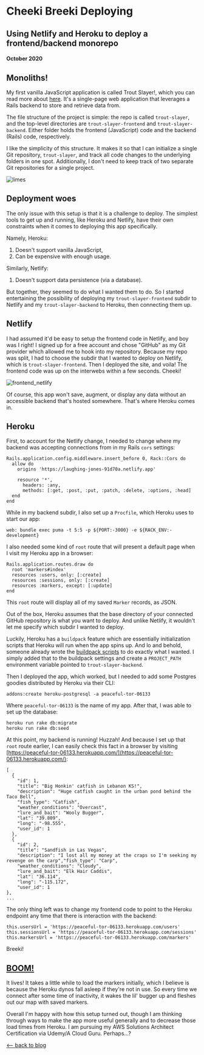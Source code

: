 # Cheeki Breeki Deploying
## Using Netlify and Heroku to deploy a frontend/backend monorepo
#### October 2020

## Monoliths!

My first vanilla JavaScript application is called Trout Slayer!, which you can read more about [here](./flatiron/slaying-trout-with-json.html). It's a single-page web application that leverages a Rails backend to store and retrieve data from.

The file structure of the project is simple: the repo is called `trout-slayer`, and the top-level directories are `trout-slayer-frontend` and `trout-slayer-backend`. Either folder holds the frontend (JavaScript) code and the backend (Rails) code, respectively.

I like the simplicity of this structure. It makes it so that I can initialize a single Git repository, `trout-slayer`, and track all code changes to the underlying folders in one spot. Additionally, I don't need to keep track of two separate Git repositories for a single project.

![limes](../images/cheeki_breeki_deploying/limes.jpg)

## Deployment woes

The only issue with this setup is that it is a challenge to deploy. The simplest tools to get up and running, like Heroku and Netlify, have their own constraints when it comes to deploying this app specifically.

Namely, Heroku:
1. Doesn't support vanilla JavaScript,
2. Can be expensive with enough usage.

Similarly, Netlify:
1. Doesn't support data persistence (via a database).

But together, they seemed to do what I wanted them to do. So I started entertaining the possibility of deploying my `trout-slayer-frontend` subdir to Netlify and my `trout-slayer-backend` to Heroku, then connecting them up.

## Netlify
I had assumed it'd be easy to setup the frontend code in Netlify, and boy was I right! I signed up for a free account and chose "GitHub" as my Git provider which allowed me to hook into my repository. Because my repo was split, I had to choose the subdir that I wanted to deploy on Netlify, which is `trout-slayer-frontend`. Then I deployed the site, and voila! The frontend code was up on the interwebs within a few seconds. Cheeki!

![frontend_netlify](../images/cheeki_breeki_deploying/frontend_netlify.png)

Of course, this app won't save, augment, or display any data without an accessible backend that's hosted somewhere. That's where Heroku comes in.

## Heroku
First, to account for the Netlify change, I needed to change where my backend was accepting connections from in my Rails `cors` settings:
```
Rails.application.config.middleware.insert_before 0, Rack::Cors do
  allow do
    origins 'https://laughing-jones-91d70a.netlify.app'

    resource '*',
      headers: :any,
      methods: [:get, :post, :put, :patch, :delete, :options, :head]
  end
end
```

While in my backend subdir, I also set up a `Procfile`, which Heroku uses to start our app:
```
web: bundle exec puma -t 5:5 -p ${PORT:-3000} -e ${RACK_ENV:-development}
```

I also needed some kind of `root` route that will present a default page when I visit my Heroku app in a browser:
```
Rails.application.routes.draw do
  root 'markers#index'
  resources :users, only: [:create]
  resources :sessions, only: [:create]
  resources :markers, except: [:update]
end
```

This `root` route will display all of my saved `Marker` records, as JSON.

Out of the box, Heroku assumes that the base directory of your connected GitHub repository is what you want to deploy. And unlike Netlify, it wouldn't let me specify which subdir I wanted to deploy.

Luckily, Heroku has a `buildpack` feature which are essentially initialization scripts that Heroku will run when the app spins up. And lo and behold, someone already wrote the [buildpack scripts](https://github.com/timanovsky/subdir-heroku-buildpack) to do exactly what I wanted. I simply added that to the buildpack settings and create a `PROJECT_PATH` environment variable pointed to `trout-slayer-backend`.

Then I deployed the app, which worked, but I needed to add some Postgres goodies distributed by Heroku via their CLI:
```
addons:create heroku-postgresql -a peaceful-tor-06133
```

Where `peaceful-tor-06133` is the name of my app. After that, I was able to set up the database:
```
heroku run rake db:migrate
heroku run rake db:seed
```

At this point, my backend is running! Huzzah! And because I set up that `root` route earlier, I can easily check this fact in a browser by visiting [https://peaceful-tor-06133.herokuapp.com/](https://peaceful-tor-06133.herokuapp.com/):
```
[
  {
    "id": 1,
    "title": "Big Honkin' catfish in Lebanon KS!",
    "description": "Huge catfish caught in the urban pond behind the Taco Bell",
    "fish_type": "Catfish",
    "weather_conditions": "Overcast",
    "lure_and_bait": "Wooly Bugger",
    "lat": "39.809",
    "long": "-98.555",
    "user_id": 1
  },
  {
    "id": 2,
    "title": "Sandfish in Las Vegas",
    "description": "I lost all my money at the craps so I'm seeking my revenge on the carp","fish_type": "Carp",
    "weather_conditions": "Cloudy",
    "lure_and_bait": "Elk Hair Caddis",
    "lat": "36.114",
    "long": "-115.172",
    "user_id": 1
},
...
```

The only thing left was to change my frontend code to point to the Heroku endpoint any time that there is interaction with the backend:
```
this.usersUrl = 'https://peaceful-tor-06133.herokuapp.com/users'
this.sessionsUrl = 'https://peaceful-tor-06133.herokuapp.com/sessions'
this.markersUrl = 'https://peaceful-tor-06133.herokuapp.com/markers'
```

Breeki!

## [BOOM!](https://laughing-jones-91d70a.netlify.app/)
It lives! It takes a little while to load the markers initially, which I believe is because the Heroku dynos fall asleep if they're not in use. So every time we connect after some time of inactivity, it wakes the lil' bugger up and fleshes out our map with saved markers.

Overall I'm happy with how this setup turned out, though I am thinking through ways to make the app more useful generally and to decrease those load times from Heroku. I am pursuing my AWS Solutions Architect Certification via Udemy/A Cloud Guru. Perhaps...?

[⟵   back to blog](./blog-home.html)
